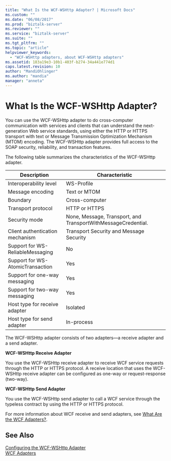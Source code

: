```yaml
---
title: "What Is the WCF-WSHttp Adapter? | Microsoft Docs"
ms.custom: ""
ms.date: "06/08/2017"
ms.prod: "biztalk-server"
ms.reviewer: ""
ms.service: "biztalk-server"
ms.suite: ""
ms.tgt_pltfrm: ""
ms.topic: "article"
helpviewer_keywords: 
  - "WCF-WSHttp adapters, about WCF-WSHttp adapters"
ms.assetid: 183a19e3-10b1-403f-b274-34a441e774d1
caps.latest.revision: 10
author: "MandiOhlinger"
ms.author: "mandia"
manager: "anneta"
---
```

# What Is the WCF-WSHttp Adapter?
You can use the WCF-WSHttp adapter to do cross-computer communication with services and clients that can understand the next-generation Web service standards, using either the HTTP or HTTPS transport with text or Message Transmission Optimization Mechanism (MTOM) encoding. The WCF-WSHttp adapter provides full access to the SOAP security, reliability, and transaction features.  
  
 The following table summarizes the characteristics of the WCF-WSHttp adapter.  
  
|Description|Characteristic|  
|-----------------|--------------------|  
|Interoperability level|WS-Profile|  
|Message encoding|Text or MTOM|  
|Boundary|Cross-computer|  
|Transport protocol|HTTP or HTTPS|  
|Security mode|None, Message, Transport, and TransportWithMessageCredential.|  
|Client authentication mechanism|Transport Security and Message Security|  
|Support for WS-ReliableMessaging|No|  
|Support for WS-AtomicTransaction|Yes|  
|Support for one-way messaging|Yes|  
|Support for two-way messaging|Yes|  
|Host type for receive adapter|Isolated|  
|Host type for send adapter|In-process|  
  
 The WCF-WSHttp adapter consists of two adapters—a receive adapter and a send adapter.  
  
 **WCF-WSHttp Receive Adapter**  
  
 You use the WCF-WSHttp receive adapter to receive WCF service requests through the HTTP or HTTPS protocol. A receive location that uses the WCF-WSHttp receive adapter can be configured as one-way or request-response (two-way).  
  
 **WCF-WSHttp Send Adapter**  
  
 You use the WCF-WSHttp send adapter to call a WCF service through the typeless contract by using the HTTP or HTTPS protocol.  
  
 For more information about WCF receive and send adapters, see [What Are the WCF Adapters?](../core/what-are-the-wcf-adapters.md).  
  
## See Also  
 [Configuring the WCF-WSHttp Adapter](../core/configuring-the-wcf-wshttp-adapter.md)   
 [WCF Adapters](../core/wcf-adapters.md)